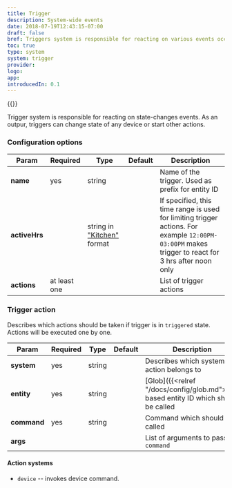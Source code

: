 ```yaml
---
title: Trigger
description: System-wide events
date: 2018-07-19T12:43:15-07:00
draft: false
bref: Triggers system is responsible for reacting on various events occured in the go-home system
toc: true
type: system
system: trigger
provider:
logo:
app:
introducedIn: 0.1
---
```

{{<provider>}}

Trigger system is responsible for reacting on state-changes events. As an outpur, triggers can change state of any device or start other actions.

### Configuration options

| Param | Required | Type | Default | Description |
|-------|----------|------|---------|-------------|
| **name** | yes | string || Name of the trigger. Used as prefix for entity ID |
| **activeHrs** | | string in ["Kitchen"](https://golang.org/pkg/time/#pkg-constants) format || If specified, this time range is used for limiting trigger actions. For example `12:00PM-03:00PM` makes trigger to react for 3 hrs after noon only|
| **actions** | at least one  ||| List of trigger actions |

### Trigger action

Describes which actions should be taken if trigger is in `triggered` state. Actions will be executed one by one. 

| Param | Required | Type | Default | Description |
|-------|----------|------|---------|-------------|
| **system** | yes | string || Describes which system this action belongs to |
| **entity** | yes | string || [Glob]({{<relref "/docs/config/glob.md">}})-based entity ID which should be called |
| **command** | yes | string || Command which should be called |
| **args** |||| List of arguments to pass to `command` |

#### Action systems

* `device` -- invokes device command.